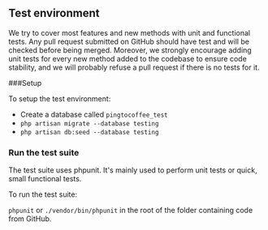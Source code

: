 ## Test environment

We try to cover most features and new methods with unit and functional tests. Any pull request submitted on GitHub should have test and will be checked before being merged. Moreover, we strongly encourage adding unit tests for every new method added to the codebase to ensure code stability, and we will probably refuse a pull request if there is no tests for it.


###Setup

To setup the test environment:

- Create a database called `pingtocoffee_test`
- `php artisan migrate --database testing`
- `php artisan db:seed --database testing`

### Run the test suite

The test suite uses phpunit. It's mainly used to perform unit tests or quick, small functional tests.

To run the test suite:

`phpunit` or `./vendor/bin/phpunit` in the root of the folder containing code from GitHub.
